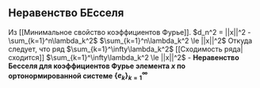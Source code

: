 ## Неравенство БЕсселя
 Из [[Минимальное свойство коэффициентов Фурье]].
 $d_n^2 = ||x||^2 - \sum_{k=1}^n\lambda_k^2$
 $\sum_{k=1}^n\lambda_k^2 \le ||x||^2$
 Откуда следует, что ряд $\sum_{k=1}^\infty\lambda_k^2$ [[Сходимость ряда|сходится]]
 $\sum_{k=1}^\infty\lambda_k^2 \le ||x||^2$ - **Неравенство Бесселя для коэффициентов Фурье элемента $x$ по ортонормированной системе $\{e_k\}_{k=1}^\infty$**